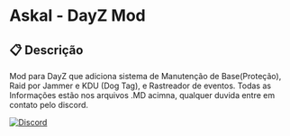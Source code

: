 # Askal - DayZ Mod

## 📋 Descrição

Mod para DayZ que adiciona sistema de Manutenção de Base(Proteção), Raid por Jammer e KDU (Dog Tag), e Rastreador de eventos. 
Todas as Informações estão nos arquivos .MD acimna, qualquer duvida entre em contato pelo discord.

[![Discord](https://img.shields.io/badge/Discord-Comunidade%20Askal-7289DA?style=for-the-badge&logo=discord&logoColor=white)](https://discord.com/invite/3xqWvuqKTg)
